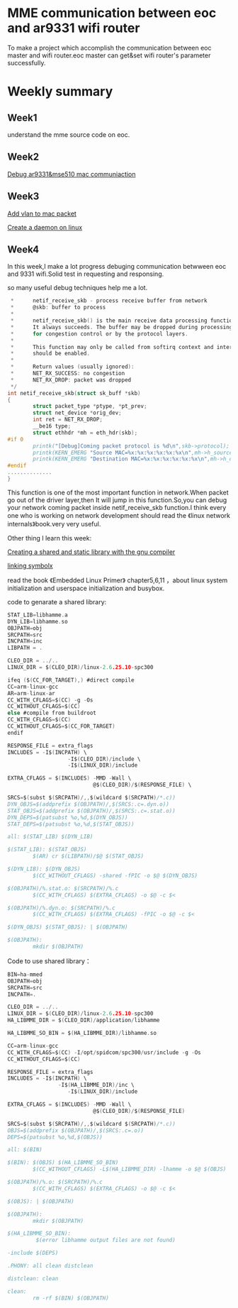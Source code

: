 MME communication between eoc and ar9331 wifi router
===================================================

To make a project which accomplish the communication between eoc master and wifi router.eoc master can get&set wifi router's parameter successfully.


Weekly summary
===================================================


Week1
-------------------------------

understand the mme source code on eoc. 


Week2
-------------------------------

[Debug ar9331&mse510 mac communiaction](http://slides.com/wufengyi/deck#/)


Week3
-------------------------------

[Add vlan to mac packet](http://slides.com/wufengyi/add#/)

[Create a daemon on linux](http://slides.com/wufengyi/deck-3#/)

Week4
-------------------------------

In this week,I make a lot progress debuging communication betwween eoc and 9331 wifi.Solid test in requesting and responsing. 

so many useful debug techniques help me a lot.

```c
 *      netif_receive_skb - process receive buffer from network
 *      @skb: buffer to process
 *
 *      netif_receive_skb() is the main receive data processing function.
 *      It always succeeds. The buffer may be dropped during processing
 *      for congestion control or by the protocol layers.
 *
 *      This function may only be called from softirq context and interrupts
 *      should be enabled.
 *
 *      Return values (usually ignored):
 *      NET_RX_SUCCESS: no congestion
 *      NET_RX_DROP: packet was dropped
 */
int netif_receive_skb(struct sk_buff *skb)
{
        struct packet_type *ptype, *pt_prev;
        struct net_device *orig_dev;
        int ret = NET_RX_DROP;
        __be16 type;
        struct ethhdr *mh = eth_hdr(skb);
#if 0
        printk("[Debug]Coming packet protocol is %d\n",skb->protocol);
        printk(KERN_EMERG "Source MAC=%x:%x:%x:%x:%x:%x\n",mh->h_source[0],mh->h_source[1],mh->h_source[2],mh->h_source[3],mh->h_source[4],mh->h_source[5]);
        printk(KERN_EMERG "Destination MAC=%x:%x:%x:%x:%x:%x\n",mh->h_dest[0],mh->h_dest[1],mh->h_dest[2],mh->h_dest[3],mh->h_dest[4],mh->h_dest[5]);
#endif
..............
}
```

This function is one of the most important function in network.When packet go out of the driver layer,then It will jump in this function.So,you can debug your network coming packet inside netif_receive_skb function.I think every one who is working on network development should read the 《linux network internals》book.very very useful.


Other thing I learn this week:

[Creating a shared and static library with the gnu compiler](http://www.adp-gmbh.ch/cpp/gcc/create_lib.html)

[linking symbolx](http://www.yolinux.com/TUTORIALS/LibraryArchives-StaticAndDynamic.html)

read the book 《Embedded Linux Primer》 chapter5,6,11 ，about linux system initialization and userspace initialization and busybox.

code to genarate a shared library:

```c
STAT_LIB=libhamme.a
DYN_LIB=libhamme.so
OBJPATH=obj
SRCPATH=src
INCPATH=inc
LIBPATH = .

CLEO_DIR = ../..
LINUX_DIR = $(CLEO_DIR)/linux-2.6.25.10-spc300

ifeq ($(CC_FOR_TARGET),) #direct compile
CC=arm-linux-gcc
AR=arm-linux-ar
CC_WITH_CFLAGS=$(CC) -g -Os
CC_WITHOUT_CFLAGS=$(CC)
else #compile from buildroot
CC_WITH_CFLAGS=$(CC)
CC_WITHOUT_CFLAGS=$(CC_FOR_TARGET)
endif

RESPONSE_FILE = extra_flags
INCLUDES = -I$(INCPATH) \
                   -I$(CLEO_DIR)/include \
                   -I$(LINUX_DIR)/include

EXTRA_CFLAGS = $(INCLUDES) -MMD -Wall \
                           @$(CLEO_DIR)/$(RESPONSE_FILE) \

SRCS=$(subst $(SRCPATH)/,,$(wildcard $(SRCPATH)/*.c))
DYN_OBJS=$(addprefix $(OBJPATH)/,$(SRCS:.c=.dyn.o))
STAT_OBJS=$(addprefix $(OBJPATH)/,$(SRCS:.c=.stat.o))
DYN_DEPS=$(patsubst %o,%d,$(DYN_OBJS))
STAT_DEPS=$(patsubst %o,%d,$(STAT_OBJS))

all: $(STAT_LIB) $(DYN_LIB)

$(STAT_LIB): $(STAT_OBJS)
        $(AR) cr $(LIBPATH)/$@ $(STAT_OBJS)

$(DYN_LIB): $(DYN_OBJS)
        $(CC_WITHOUT_CFLAGS) -shared -fPIC -o $@ $(DYN_OBJS)

$(OBJPATH)/%.stat.o: $(SRCPATH)/%.c
        $(CC_WITH_CFLAGS) $(EXTRA_CFLAGS) -o $@ -c $<

$(OBJPATH)/%.dyn.o: $(SRCPATH)/%.c
        $(CC_WITH_CFLAGS) $(EXTRA_CFLAGS) -fPIC -o $@ -c $<

$(DYN_OBJS) $(STAT_OBJS): | $(OBJPATH)

$(OBJPATH):
        mkdir $(OBJPATH)
```

Code to use shared library：

```c
BIN=ha-mmed
OBJPATH=obj
SRCPATH=src
INCPATH=.

CLEO_DIR = ../..
LINUX_DIR = $(CLEO_DIR)/linux-2.6.25.10-spc300
HA_LIBMME_DIR = $(CLEO_DIR)/application/libhamme

HA_LIBMME_SO_BIN = $(HA_LIBMME_DIR)/libhamme.so

CC=arm-linux-gcc
CC_WITH_CFLAGS=$(CC) -I/opt/spidcom/spc300/usr/include -g -Os
CC_WITHOUT_CFLAGS=$(CC)

RESPONSE_FILE = extra_flags
INCLUDES = -I$(INCPATH) \
                -I$(HA_LIBMME_DIR)/inc \
                   -I$(LINUX_DIR)/include

EXTRA_CFLAGS = $(INCLUDES) -MMD -Wall \
                           @$(CLEO_DIR)/$(RESPONSE_FILE)

SRCS=$(subst $(SRCPATH)/,,$(wildcard $(SRCPATH)/*.c))
OBJS=$(addprefix $(OBJPATH)/,$(SRCS:.c=.o))
DEPS=$(patsubst %o,%d,$(OBJS))

all: $(BIN)

$(BIN): $(OBJS) $(HA_LIBMME_SO_BIN)
        $(CC_WITHOUT_CFLAGS) -L$(HA_LIBMME_DIR) -lhamme -o $@ $(OBJS)

$(OBJPATH)/%.o: $(SRCPATH)/%.c
        $(CC_WITH_CFLAGS) $(EXTRA_CFLAGS) -o $@ -c $<

$(OBJS): | $(OBJPATH)

$(OBJPATH):
        mkdir $(OBJPATH)

$(HA_LIBMME_SO_BIN):
         $(error libhamme output files are not found)

-include $(DEPS)

.PHONY: all clean distclean

distclean: clean

clean:
        rm -rf $(BIN) $(OBJPATH)

```


